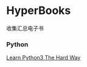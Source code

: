 # HyperBooks
收集汇总电子书


### Python

[Learn Python3 The Hard Way](https://github.com/byfisherman2018/HyperBooks/blob/master/Python/04%20-%20Learn%20Python%203%20The%20Hard%20Way.pdf)
 
